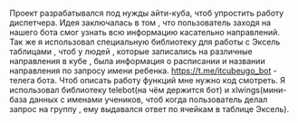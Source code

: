   Проект разрабатывался под нужды айти-куба, чтоб упростить работу диспетчера. Идея заключалась в том , что пользователь заходя на нашего бота смог узнать всю информацию касательно направлений. Так же я использовал специальную библиотеку для работы с Эксель таблицами , чтоб у людей , которые записались на различные направления в кубе , была информация о расписании и названии направления по запросу имени ребенка. https://t.me/itcubeugo_bot - телега бота. Чтоб описать работу функций мне нужно код смотреть.
  Я использовал библиотеку telebot(на чём держится бот) и xlwings(мини-база данных с именами учеников, чтоб когда пользователь делал запрос на группу , ему выдавался ответ по ячейкам в таблице Эксель).
